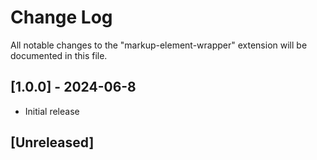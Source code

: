 # Change Log

All notable changes to the "markup-element-wrapper" extension will be documented in this file.

## [1.0.0] - 2024-06-8

- Initial release

## [Unreleased]